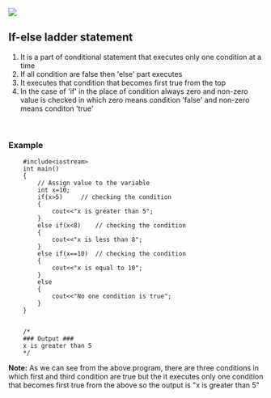 ![](resource:assets/images/C++/img21.png)

## If-else ladder statement
1. It is a part of conditional statement that executes only one condition at a time
2. If all condition are false then 'else' part executes
3. It executes that condition that becomes first true from the top
4. In the case of 'if' in the place of condition always zero and non-zero value is checked in which zero means condition 'false' and non-zero means conditon 'true'


<br>

### Example

```
    #include<iostream>
    int main()
    {
        // Assign value to the variable 
        int x=10;
        if(x>5) 	// checking the condition
        {
            cout<<"x is greater than 5";
        }
        else if(x<8) 	// checking the condition
        {
            cout<<"x is less than 8";
        }
        else if(x==10) 	// checking the condition
        {
            cout<<"x is equal to 10";
        }
        else
        {
            cout<<"No one condition is true";
        }
    }


    /*
    ### Output ###
    x is greater than 5
    */
```

**Note:** As we can see from the above program, there are three conditions in which first and third condition are true but the it executes only one condition that becomes first true from the above so the output is "x is greater than 5" 


<!-- <a href="##">Click for Practical Program</a> -->
